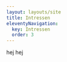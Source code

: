 ```yaml
---
layout: layouts/site
title: Intressen
eleventyNavigation:
  key: Intressen
  order: 3
---
```

hej
hej